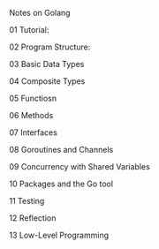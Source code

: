 Notes on Golang

01 Tutorial:

02 Program Structure:

03 Basic Data Types

04 Composite Types

05 Functiosn

06 Methods

07 Interfaces

08 Goroutines and Channels

09 Concurrency with Shared Variables

10 Packages and the Go tool

11 Testing

12 Reflection

13 Low-Level Programming